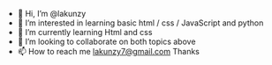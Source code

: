 - 👋 Hi, I’m @lakunzy
- 👀 I’m interested in learning basic html / css / JavaScript and python
- 🌱 I’m currently learning Html and css
- 💞️ I’m looking to collaborate on both topics above
- 📫 How to reach me lakunzy7@gmail.com
Thanks

<!---
lakunzy7/lakunzy7 is a ✨ special ✨ repository because its `README.md` (this file) appears on your GitHub profile.
You can click the Preview link to take a look at your changes.
--->
